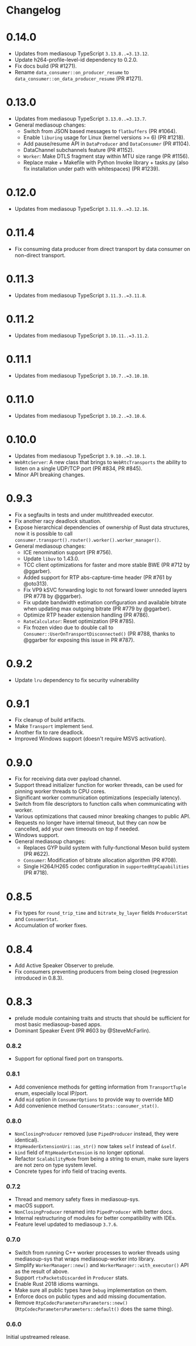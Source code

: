 # Changelog

# 0.14.0

* Updates from mediasoup TypeScript `3.13.8..=3.13.12`.
* Update h264-profile-level-id dependency to 0.2.0.
* Fix docs build (PR #1271).
* Rename `data_consumer::on_producer_resume` to `data_consumer::on_data_producer_resume` (PR #1271).

# 0.13.0

* Updates from mediasoup TypeScript `3.13.0..=3.13.7`.
* General mediasoup changes:
  * Switch from JSON based messages to `flatbuffers` (PR #1064).
  * Enable `liburing` usage for Linux (kernel versions >= 6) (PR #1218).
  * Add pause/resume API in `DataProducer` and `DataConsumer` (PR #1104).
  * DataChannel subchannels feature (PR #1152).
  * `Worker`: Make DTLS fragment stay within MTU size range (PR #1156).
  * Replace make + Makefile with Python Invoke library + tasks.py (also fix installation under path with whitespaces) (PR #1239).

# 0.12.0

* Updates from mediasoup TypeScript `3.11.9..=3.12.16`.

# 0.11.4

* Fix consuming data producer from direct transport by data consumer on non-direct transport.

# 0.11.3

* Updates from mediasoup TypeScript `3.11.3..=3.11.8`.

# 0.11.2

* Updates from mediasoup TypeScript `3.10.11..=3.11.2`.

# 0.11.1

* Updates from mediasoup TypeScript `3.10.7..=3.10.10`.

# 0.11.0

* Updates from mediasoup TypeScript `3.10.2..=3.10.6`.

# 0.10.0

* Updates from mediasoup TypeScript `3.9.10..=3.10.1`.
* `WebRtcServer`: A new class that brings to `WebRtcTransports` the ability to listen on a single UDP/TCP port (PR #834, PR #845).
* Minor API breaking changes.

# 0.9.3

* Fix a segfaults in tests and under multithreaded executor.
* Fix another racy deadlock situation.
* Expose hierarchical dependencies of ownership of Rust data structures, now it is possible to call `consumer.transport().router().worker().worker_manager()`.
* General mediasoup changes:
  * ICE renomination support (PR #756).
  * Update `libuv` to 1.43.0.
  * TCC client optimizations for faster and more stable BWE (PR #712 by @ggarber).
  * Added support for RTP abs-capture-time header (PR #761 by @oto313).
  * Fix VP9 kSVC forwarding logic to not forward lower unneded layers (PR #778 by @ggarber).
  * Fix update bandwidth estimation configuration and available bitrate when updating max outgoing bitrate (PR #779 by @ggarber).
  * Optimize RTP header extension handling (PR #786).
  * `RateCalculator`: Reset optimization (PR #785).
  * Fix frozen video due to double call to `Consumer::UserOnTransportDisconnected()` (PR #788, thanks to @ggarber for exposing this issue in PR #787).

# 0.9.2

* Update `lru` dependency to fix security vulnerability

# 0.9.1

* Fix cleanup of build artifacts.
* Make `Transport` implement `Send`.
* Another fix to rare deadlock.
* Improved Windows support (doesn't require MSVS activation).

# 0.9.0

* Fix for receiving data over payload channel.
* Support thread initializer function for worker threads, can be used for pinning worker threads to CPU cores.
* Significant worker communication optimizations (especially latency).
* Switch from file descriptors to function calls when communicating with worker.
* Various optimizations that caused minor breaking changes to public API.
* Requests no longer have internal timeout, but they can now be cancelled, add your own timeouts on top if needed.
* Windows support.
* General mediasoup changes:
  * Replaces GYP build system with fully-functional Meson build system (PR #622).
  * `Consumer`: Modification of bitrate allocation algorithm (PR #708).
  * Single H264/H265 codec configuration in `supportedRtpCapabilities` (PR #718).

# 0.8.5

* Fix types for `round_trip_time` and `bitrate_by_layer` fields `ProducerStat` and `ConsumerStat`.
* Accumulation of worker fixes.

# 0.8.4

* Add Active Speaker Observer to prelude.
* Fix consumers preventing producers from being closed (regression introduced in 0.8.3).

# 0.8.3

* prelude module containing traits and structs that should be sufficient for most basic mediasoup-based apps.
* Dominant Speaker Event (PR #603 by @SteveMcFarlin).

### 0.8.2

* Support for optional fixed port on transports.

### 0.8.1

* Add convenience methods for getting information from `TransportTuple` enum, especially local IP/port.
* Add `mid` option in `ConsumerOptions` to provide way to override MID
* Add convenience method `ConsumerStats::consumer_stat()`.

### 0.8.0

* `NonClosingProducer` removed (use `PipedProducer` instead, they were identical).
* `RtpHeaderExtensionUri::as_str()` now takes `self` instead of `&self`.
* `kind` field of `RtpHeaderExtension` is no longer optional.
* Refactor `ScalabilityMode` from being a string to enum, make sure layers are not zero on type system level.
* Concrete types for info field of tracing events.

### 0.7.2

* Thread and memory safety fixes in mediasoup-sys.
* macOS support.
* `NonClosingProducer` renamed into `PipedProducer` with better docs.
* Internal restructuring of modules for better compatibility with IDEs.
* Feature level updated to mediasoup `3.7.6`.

### 0.7.0

* Switch from running C++ worker processes to worker threads using mediasoup-sys that wraps mediasoup-worker into library.
* Simplify `WorkerManager::new()` and `WorkerManager::with_executor()` API as the result of above.
* Support `rtxPacketsDiscarded` in `Producer` stats.
* Enable Rust 2018 idioms warnings.
* Make sure all public types have `Debug` implementation on them.
* Enforce docs on public types and add missing documentation.
* Remove `RtpCodecParametersParameters::new()` (`RtpCodecParametersParameters::default()` does the same thing).

### 0.6.0

Initial upstreamed release.
